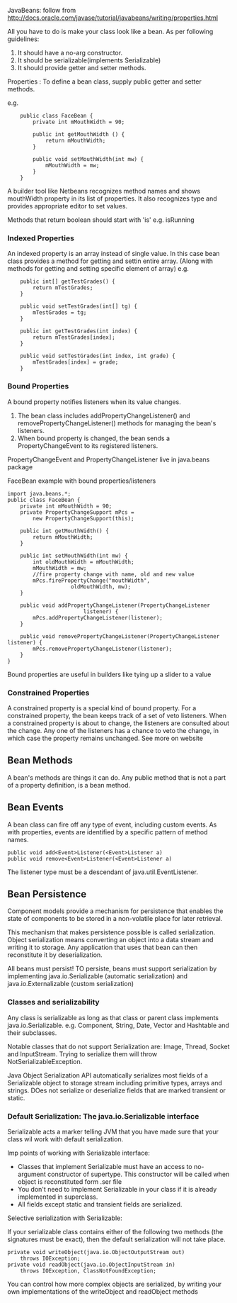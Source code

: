 

JavaBeans:
follow from http://docs.oracle.com/javase/tutorial/javabeans/writing/properties.html

All you have to do is make your class look like a bean.
As per following guidelines:

1. It should have a no-arg constructor.
2. It should be serializable(implements Serializable)
3. It should provide getter and setter methods.


Properties : To define a bean class, supply public getter and
		setter methods.

e.g. 
```
	public class FaceBean {
		private int mMouthWidth = 90;

		public int getMouthWidth () {
			return mMouthWidth;
		}

		public void setMouthWidth(int mw) {
			mMouthWidth = mw;
		}
	}
```

A builder tool like Netbeans recognizes method names and shows
mouthWidth property in its list of properties. It also recognizes
type and provides appropriate editor to set values.

Methods that return boolean should start with 'is' e.g. isRunning

### Indexed Properties
An indexed property is an array instead of single value.
In this case bean class provides a method for getting and settin
entire array. (Along with methods for getting and setting specific
element of array)
e.g.
```
	public int[] getTestGrades() {
		return mTestGrades;
	}

	public void setTestGrades(int[] tg) {
		mTestGrades = tg;
	}

	public int getTestGrades(int index) {
		return mTestGrades[index];
	}

	public void setTestGrades(int index, int grade) {
		mTestGrades[index] = grade;
	}
```

### Bound Properties

A bound property notifies listeners when its value changes.
1. The bean class includes addPropertyChangeListener() and
   removePropertyChangeListener() methods for managing the
   bean's listeners.
2. When bound property is changed, the bean sends a 
   PropertyChangeEvent to its registered listeners.

PropertyChangeEvent and PropertyChangeListener live in java.beans
package

FaceBean example with bound properties/listeners
```
import java.beans.*;
public class FaceBean {
	private int mMouthWidth = 90;
	private PropertyChangeSupport mPcs =
		new PropertyChangeSupport(this);
	
	public int getMouthWidth() {
		return mMouthWidth;
	}

	public int setMouthWidth(int mw) {
		int oldMouthWidth = mMouthWidth;
		mMouthWidth = mw;
		//fire property change with name, old and new value
		mPcs.firePropertyChange("mouthWidth",
					oldMouthWidth, mw);
	}

	public void addPropertyChangeListener(PropertyChangeListener
						listener) {
		mPcs.addPropertyChangeListener(listener);
	}

	public void removePropertyChangeListener(PropertyChangeListener								listener) {
		mPcs.removePropertyChangeListener(listener);
	}
}
```
Bound properties are useful in builders like tying up a slider
to a value

### Constrained Properties

A constrained property is a special kind of bound property. For a constrained property, the bean keeps track of a set of veto listeners. When a constrained property is about to change, the listeners are consulted about the change. Any one of the listeners has a chance to veto the change, in which case the property remains unchanged.
See more on website

## Bean Methods
A bean's methods are things it can do.
Any public method that is not a part of a property definition,
is a bean method.

## Bean Events

A bean class can fire off any type of event, including custom events. As with properties, events are identified by a specific pattern of method names.

```
public void add<Event>Listener(<Event>Listener a)
public void remove<Event>Listener(<Event>Listener a)
```

The listener type must be a descendant of java.util.EventListener.



## Bean Persistence
Component models provide a mechanism for persistence that
enables the state of components to be stored in a non-volatile
place for later retrieval.

This mechanism that makes persistence possible is called serialization.
Object serialization means converting an object into
a data stream and writing it to storage.
Any application that uses that bean can then reconstitute it by
deserialization.

All beans must persist!
TO persiste, beans must support serialization by implementing
java.io.Serializable (automatic serialization)
and java.io.Externalizable (custom serialization)

### Classes and serializability
Any class is serializable as long as that class or parent class
implements java.io.Serializable.
e.g.
Component, String, Date, Vector and Hashtable and their subclasses.

Notable classes that do not support Serialization are:
Image, Thread, Socket and InputStream.
Trying to serialize them will throw NotSerializableException.

Java Object Serialization API automatically serializes most
fields of a Serializable object to storage stream including
primitive types, arrays and strings. DOes not serialize or
deserialize fields that are marked transient or static.

### Default Serialization: The java.io.Serializable interface

Serializable acts a marker telling JVM that you have made
sure that your class wil work with default serialization.

Imp points of working with Serializable interface:

* Classes that implement Serializable must have an 
  access to no-argument constructor of supertype.
  This constructor will be called when object is reconstituted
  form .ser file
* You don't need to implement Serializable in your class
  if it is already implemented in superclass.
* All fields except static and transient fields are serialized.

Selective serialization with Serializable:

If your serializable class contains either of the following two methods (the signatures must be exact), then the default serialization will not take place.

```
private void writeObject(java.io.ObjectOutputStream out)
    throws IOException;
private void readObject(java.io.ObjectInputStream in)
    throws IOException, ClassNotFoundException;
```

You can control how more complex objects are serialized, by writing your own implementations of the writeObject and readObject methods







